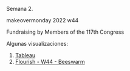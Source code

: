 Semana 2.

makeovermonday 2022 w44

Fundraising by Members of the 117th Congress

Algunas visualizaciones:

1. [Tableau](https://fabianghi.github.io/infovis/s2/tableau.html)
2. [Flourish - W44 - Beeswarm](https://fabianghi.github.io/infovis/s2/Flourixh_W44_Beeswarm.html.html) 

